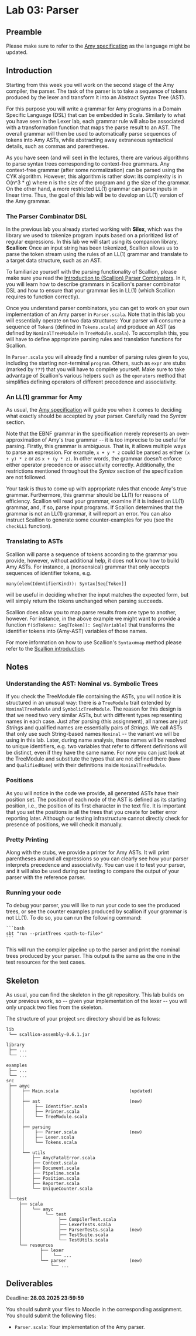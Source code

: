 # Lab 03: Parser

## Preamble

Please make sure to refer to the [Amy specification](../amy-specification/AmySpec.md) as the language might be updated.

## Introduction

Starting from this week you will work on the second stage of the Amy
compiler, the parser. The task of the parser is to take a sequence of
tokens produced by the lexer and transform it into an Abstract Syntax
Tree (AST).

For this purpose you will write a grammar for Amy programs in a Domain
Specific Language (DSL) that can be embedded in Scala. Similarly to what
you have seen in the Lexer lab, each grammar rule will also be
associated with a transformation function that maps the parse result to
an AST. The overall grammar will then be used to automatically parse
sequences of tokens into Amy ASTs, while abstracting away extraneous
syntactical details, such as commas and parentheses.

As you have seen (and will see) in the lectures, there are various
algorithms to parse syntax trees corresponding to context-free grammars.
Any context-free grammar (after some normalization) can be parsed using
the CYK algorithm. However, this algorithm is rather slow: its
complexity is in O(n\^3 \* g) where n is the size of the program and g
the size of the grammar. On the other hand, a more restricted LL(1)
grammar can parse inputs in linear time. Thus, the goal of this lab will
be to develop an LL(1) version of the Amy grammar.

### The Parser Combinator DSL

In the previous lab you already started working with **Silex**, which
was the library we used to tokenize program inputs based on a
prioritized list of regular expressions. In this lab we will start using
its companion library, **Scallion**: Once an input string has been
tokenized, Scallion allows us to parse the token stream using the rules
of an LL(1) grammar and translate to a target data structure, such as an
AST.

To familiarize yourself with the parsing functionality of Scallion,
please make sure you read the [Introduction to (Scallion) Parser
Combinators](material/scallion.md). In it, you will learn how to describe grammars
in Scallion\'s parser combinator DSL and how to ensure that your grammar
lies in LL(1) (which Scallion requires to function correctly).

Once you understand parser combinators, you can get to work on your own
implementation of an Amy parser in `Parser.scala`. Note that in this lab
you will essentially operate on two data structures: Your parser will
consume a sequence of `Token`s (defined in `Tokens.scala`) and produce
an AST (as defined by `NominalTreeModule` in `TreeModule.scala`). To
accomplish this, you will have to define appropriate parsing rules and
translation functions for Scallion.

In `Parser.scala` you will already find a number of parsing rules given
to you, including the starting non-terminal `program`. Others, such as
`expr` are stubs (marked by `???`) that you will have to complete
yourself. Make sure to take advantage of Scallion\'s various helpers
such as the `operators` method that simplifies defining operators of
different precedence and associativity.

### An LL(1) grammar for Amy

As usual, the [Amy specification](../amy-specification/AmySpec.md) will guide you when it comes to deciding what exactly should be accepted by your parser.
Carefully read the *Syntax* section.

Note that the EBNF grammar in the specification merely represents an
over-approximation of Amy's true grammar -- it is too imprecise to be
useful for parsing. Firstly, this grammar is ambiguous. That
is, it allows multiple ways to parse an expression. For example, `x + y * z`
could be parsed as either `(x + y) * z` or as `x + (y * z)`. In other
words, the grammar doesn't enforce either operator precedence or
associativity correctly. Additionally, the restrictions mentioned
throughout the *Syntax* section of the specification are not followed.

Your task is thus to come up with appropriate rules that encode Amy's
true grammar. Furthermore, this grammar should be LL(1) for reasons of
efficiency. Scallion will read your grammar, examine if it is indeed an LL(1) grammar, and, if so, parse input programs. If Scallion determines that the
grammar is not an LL(1) grammar, it will report an error. You can also instruct
Scallion to generate some counter-examples for you (see the `checkLL1`
function).

### Translating to ASTs

Scallion will parse a sequence of tokens according to the grammar you
provide, however, without additional help, it does not know how to build
Amy ASTs. For instance, a (nonsensical) grammar that only accepts
sequences of identifier tokens, e.g.

    many(elem(IdentifierKind)): Syntax[Seq[Token]]

will be useful in deciding whether the input matches the expected form,
but will simply return the tokens unchanged when parsing succeeds.

Scallion does allow you to map parse results from one type to another,
however. For instance, in the above example we might want to provide a
function `f(idTokens: Seq[Token]): Seq[Variable]` that transforms the
identifier tokens into (Amy-AST) variables of those names.

For more information on how to use Scallion's `Syntax#map` method
please refer to the [Scallion introduction](material/scallion.md).

## Notes

### Understanding the AST: Nominal vs. Symbolic Trees

If you check the TreeModule file containing the ASTs, you will notice it
is structured in an unusual way: there is a `TreeModule` trait extended
by `NominalTreeModule` and `SymbolicTreeModule`. The reason for this
design is that we need two very similar ASTs, but with different types
representing names in each case. Just after parsing (this assignment),
all names are just *Strings* and qualified names are essentially pairs of
*Strings*. We call ASTs that only use such String-based names `Nominal`
-- the variant we will be using in this lab. Later, during name
analysis, these names will be resolved to unique identifiers, e.g. two
variables that refer to different definitions will be distinct, even if
they have the same name. For now you can just look at the TreeModule and
substitute the types that are not defined there (`Name` and
`QualifiedName`) with their definitions inside `NominalTreeModule`.

### Positions

As you will notice in the code we provide, all generated ASTs have their
position set. The position of each node of the AST is defined as its
starting position, i.e., the position of its first character in the text file. It is important that you set the positions in all the
trees that you create for better error reporting later. Although our
testing infrastructure cannot directly check for presence of positions,
we will check it manually.

### Pretty Printing

Along with the stubs, we provide a printer for Amy ASTs. It will print
parentheses around all expressions so you can clearly see how your
parser interprets precedence and associativity. You can use it to test
your parser, and it will also be used during our testing to compare the
output of your parser with the reference parser.

### Running your code

To debug your parser, you will like to run your code to see the produced trees, or see the counter examples produced by scallion if your grammar is not LL(1). To do so, you can run the following command:

    ```bash
    sbt "run --printTrees <path-to-file>"
    ```

This will run the compiler pipeline up to the parser and print the nominal trees produced by your parser. This output is the same as the one in the test resources for the test cases.

## Skeleton

As usual, you can find the skeleton in the git repository. This lab
builds on your previous work, so -- given your implementation of the
lexer -- you will only unpack two files from the skeleton.

The structure of your project `src` directory should be as follows:

    lib 
     └── scallion-assembly-0.6.1.jar    

    library
     ├── ...
     └── ...

    examples
     ├── ...
     └── ...
    src
     ├── amyc
     │    ├── Main.scala                           (updated)
     │    │
     │    ├── ast                                  (new)
     │    │    ├── Identifier.scala
     │    │    ├── Printer.scala
     │    │    └── TreeModule.scala
     │    │
     │    ├── parsing
     │    │    ├── Parser.scala                    (new)
     │    │    ├── Lexer.scala
     │    │    └── Tokens.scala
     │    │
     │    └── utils
     │        ├── AmycFatalError.scala
     │        ├── Context.scala
     │        ├── Document.scala
     │        ├── Pipeline.scala
     │        ├── Position.scala
     │        ├── Reporter.scala
     │        └── UniqueCounter.scala
     │
     └──test
         ├── scala
         │    └── amyc
         │         └── test
         │              ├── CompilerTest.scala
         │              ├── LexerTests.scala
         │              ├── ParserTests.scala      (new)
         │              ├── TestSuite.scala
         │              └── TestUtils.scala
         └── resources
                 ├── lexer
                 │    └── ...
                 └── parser                        (new)
                     └── ...

## Deliverables

Deadline: **28.03.2025 23:59:59**

You should submit your files to Moodle in the corresponding assignment.
You should submit the following files:

- `Parser.scala`: Your implementation of the Amy parser.
